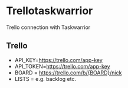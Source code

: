 
# Trellotaskwarrior

Trello connection with Taskwarrior

## Trello    

* API_KEY=https://trello.com/app-key
* API_TOKEN=https://trello.com/app-key
* BOARD = https://trello.com/b/{BOARD}/nick 
* LISTS = e.g. backlog etc.
